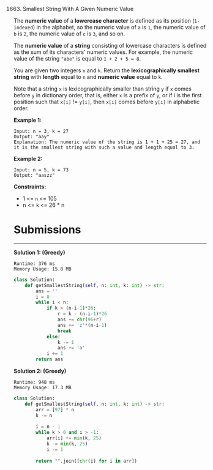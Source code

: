1663. Smallest String With A Given Numeric Value

The **numeric value** of a **lowercase character** is defined as its position (`1-indexed`) in the alphabet, so the numeric value of `a` is `1`, the numeric value of `b` is `2`, the numeric value of `c` is `3`, and so on.

The **numeric value** of a **string** consisting of lowercase characters is defined as the sum of its characters' numeric values. For example, the numeric value of the string `"abe"` is equal to `1 + 2 + 5 = 8`.

You are given two integers `n` and `k`. Return the **lexicographically smallest string** with **length** equal to `n` and **numeric value** equal to `k`.

Note that a string `x` is lexicographically smaller than string `y` if `x` comes before `y` in dictionary order, that is, either `x` is a prefix of `y`, or if i is the first position such that `x[i]` != `y[i]`, then `x[i]` comes before `y[i]` in alphabetic order.

 

**Example 1:**
```
Input: n = 3, k = 27
Output: "aay"
Explanation: The numeric value of the string is 1 + 1 + 25 = 27, and it is the smallest string with such a value and length equal to 3.
```

**Example 2:**
```
Input: n = 5, k = 73
Output: "aaszz"
```

**Constraints:**

* 1 <= `n` <= 105
* n <= `k` <= 26 * n

# Submissions
---
**Solution 1: (Greedy)**
```
Runtime: 376 ms
Memory Usage: 15.8 MB
```
```python
class Solution:
    def getSmallestString(self, n: int, k: int) -> str:
        ans = ''
        i = 0
        while i < n:
            if k > (n-i-1)*26:
                r = k - (n-i-1)*26
                ans += chr(96+r)
                ans += 'z'*(n-i-1)
                break
            else:
                k -= 1
                ans += 'a'
            i += 1
        return ans
```

**Solution 2: (Greedy)**
```
Runtime: 948 ms
Memory Usage: 17.3 MB
```
```python
class Solution:
    def getSmallestString(self, n: int, k: int) -> str:
        arr = [97] * n
        k -= n
        
        i = n - 1
        while k > 0 and i > -1:
            arr[i] += min(k, 25)
            k -= min(k, 25)
            i -= 1
            
        return "".join([chr(i) for i in arr])
```